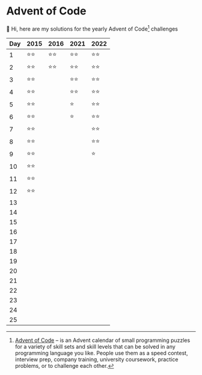 # Advent of Code
👋 Hi, here are my solutions for the yearly Advent of Code[^aoc] challenges

| Day | 2015 | 2016 | 2021 | 2022 |
| ---| ---| ---| ---| --- |
| 1 | ⭐️⭐️ | ⭐️⭐️ | ⭐️⭐️ | ⭐️⭐️ |
| 2 | ⭐️⭐️ | ⭐️⭐️ | ⭐️⭐️ | ⭐️⭐️ |
| 3 | ⭐️⭐️ |  | ⭐️⭐️ | ⭐️⭐️ |
| 4 | ⭐️⭐️ |  | ⭐️⭐️ | ⭐️⭐️ |
| 5 | ⭐️⭐️ |  | ⭐️ | ⭐️⭐️ |
| 6 | ⭐️⭐️ |  | ⭐️ | ⭐️⭐️ |
| 7 | ⭐️⭐️ |  |  | ⭐️⭐️ |
| 8 | ⭐️⭐️ |  |  | ⭐️⭐️ |
| 9 | ⭐️⭐️ |  |  | ⭐️ |
| 10 | ⭐️⭐️ |  |  |  |
| 11 | ⭐️⭐️ |  |  |  |
| 12 | ⭐️⭐️ |  |  |  |
| 13 |  |  |  |  |
| 14 |  |  |  |  |
| 15 |  |  |  |  |
| 16 |  |  |  |  |
| 17 |  |  |  |  |
| 18 |  |  |  |  |
| 19 |  |  |  |  |
| 20 |  |  |  |  |
| 21 |  |  |  |  |
| 22 |  |  |  |  |
| 23 |  |  |  |  |
| 24 |  |  |  |  |
| 25 |  |  |  |  |

[^aoc]: [Advent of Code][aoc] – is an Advent calendar of small programming puzzles for a variety of skill sets and skill levels that can be solved in any programming language you like. People use them as a speed contest, interview prep, company training, university coursework, practice problems, or to challenge each other.

[aoc]: https://adventofcode.com
